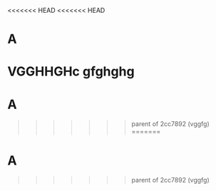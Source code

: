 <<<<<<< HEAD
<<<<<<< HEAD
# A
VGGHHGHc
gfghghg
=======
# A
>>>>>>> parent of 2cc7892 (vggfg)
=======
# A
>>>>>>> parent of 2cc7892 (vggfg)

